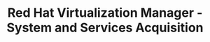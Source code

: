 ---
permalink: /product-documents/rhvm/nist-800-53/sa/
layout: control_family
title: Red Hat Virtualization Manager - System and Services Acquisition
category: Product Documents
lead: |
  Control responses for NIST 800-53 rev4.
subnav:
  data: components.rhvm.satisfies
  href: ['#%', control_key]
  text: control_key
product_info:
  name: Red Hat Virtualization Manager
  opencontrol_component: rhvm
  control_family_shorthand: SA
---